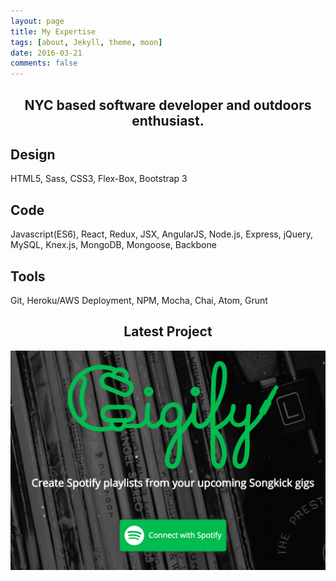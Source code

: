 ```yaml
---
layout: page
title: My Expertise
tags: [about, Jekyll, theme, moon]
date: 2016-03-21
comments: false
---
```


<center><h2> NYC based software developer and outdoors enthusiast. </h2></center>
<div class="container">
  <div class="user-details">
  </div>
  <div class="row user">
    <div class="three-rows">
      <h2>Design</h2>
      <div class="dev-icons">
      <i class="devicon-html5-plain-wordmark"></i>
      <i class="devicon-bootstrap-plain-wordmark colored"></i>
      <i class="devicon-sass-original colored"></i>
      </div>
      <p>HTML5, Sass, CSS3, Flex-Box, Bootstrap 3</p>
    </div>
    <div class="three-rows">
      <h2>Code</h2>
      <div class="dev-icons">
        <i class="devicon-javascript-plain colored"></i>
        <i class="devicon-react-original-wordmark colored"></i>
        <i class="devicon-nodejs-plain-wordmark"></i>
        <i class="devicon-mysql-plain-wordmark colored"></i>
      </div>
      <p>Javascript(ES6), React, Redux, JSX, AngularJS, Node.js, Express, jQuery, MySQL, Knex.js, MongoDB, Mongoose, Backbone</p>
    </div>
    <div class="three-rows">
      <h2>Tools</h2>
      <div class="dev-icons">
      <i class="devicon-git-plain"></i>
      <i class="devicon-atom-original-wordmark"></i>
      <i class="devicon-heroku-plain-wordmark colored"></i>
      </div>
      <p>Git, Heroku/AWS Deployment, NPM, Mocha, Chai, Atom, Grunt</p>
    </div>
  </div>
</div>

<center><h2> Latest Project </h2></center>
<div class="latest-project">
  <a href="//www.gigify.io"><img src="../assets/img/gigify-splash.png"></a>
</div>

<!-- {% capture images %}

{% endcapture %}
{% include gallery images=images caption="Screenshots of Moon Theme" cols=2 %} -->
